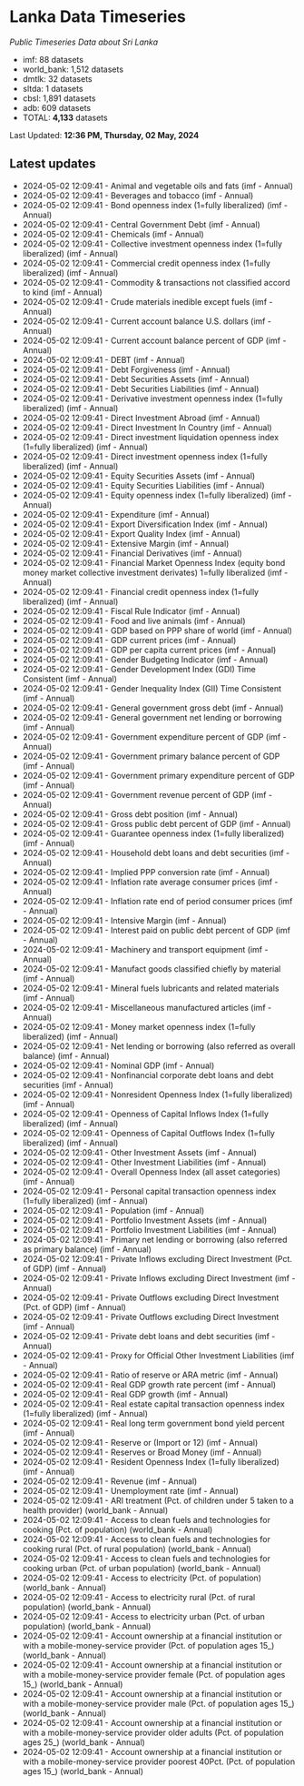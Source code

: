 # Lanka Data Timeseries
*Public Timeseries Data about Sri Lanka*

* imf: 88 datasets
* world_bank: 1,512 datasets
* dmtlk: 32 datasets
* sltda: 1 datasets
* cbsl: 1,891 datasets
* adb: 609 datasets
* TOTAL: **4,133** datasets

Last Updated: **12:36 PM, Thursday, 02 May, 2024**

## Latest updates

* 2024-05-02 12:09:41 - Animal and vegetable oils and fats (imf - Annual)
* 2024-05-02 12:09:41 - Beverages and tobacco (imf - Annual)
* 2024-05-02 12:09:41 - Bond openness index (1=fully liberalized) (imf - Annual)
* 2024-05-02 12:09:41 - Central Government Debt (imf - Annual)
* 2024-05-02 12:09:41 - Chemicals (imf - Annual)
* 2024-05-02 12:09:41 - Collective investment openness index (1=fully liberalized) (imf - Annual)
* 2024-05-02 12:09:41 - Commercial credit openness index (1=fully liberalized) (imf - Annual)
* 2024-05-02 12:09:41 - Commodity & transactions not classified accord to kind (imf - Annual)
* 2024-05-02 12:09:41 - Crude materials inedible except fuels (imf - Annual)
* 2024-05-02 12:09:41 - Current account balance U.S. dollars (imf - Annual)
* 2024-05-02 12:09:41 - Current account balance percent of GDP (imf - Annual)
* 2024-05-02 12:09:41 - DEBT (imf - Annual)
* 2024-05-02 12:09:41 - Debt Forgiveness (imf - Annual)
* 2024-05-02 12:09:41 - Debt Securities Assets (imf - Annual)
* 2024-05-02 12:09:41 - Debt Securities Liabilities (imf - Annual)
* 2024-05-02 12:09:41 - Derivative investment openness index (1=fully liberalized) (imf - Annual)
* 2024-05-02 12:09:41 - Direct Investment Abroad (imf - Annual)
* 2024-05-02 12:09:41 - Direct Investment In Country (imf - Annual)
* 2024-05-02 12:09:41 - Direct investment liquidation openness index (1=fully liberalized) (imf - Annual)
* 2024-05-02 12:09:41 - Direct investment openness index (1=fully liberalized) (imf - Annual)
* 2024-05-02 12:09:41 - Equity Securities Assets (imf - Annual)
* 2024-05-02 12:09:41 - Equity Securities Liabilities (imf - Annual)
* 2024-05-02 12:09:41 - Equity openness index (1=fully liberalized) (imf - Annual)
* 2024-05-02 12:09:41 - Expenditure (imf - Annual)
* 2024-05-02 12:09:41 - Export Diversification Index (imf - Annual)
* 2024-05-02 12:09:41 - Export Quality Index (imf - Annual)
* 2024-05-02 12:09:41 - Extensive Margin (imf - Annual)
* 2024-05-02 12:09:41 - Financial Derivatives (imf - Annual)
* 2024-05-02 12:09:41 - Financial Market Openness Index (equity bond money market collective investment derivates) 1=fully liberalized (imf - Annual)
* 2024-05-02 12:09:41 - Financial credit openness index (1=fully liberalized) (imf - Annual)
* 2024-05-02 12:09:41 - Fiscal Rule Indicator (imf - Annual)
* 2024-05-02 12:09:41 - Food and live animals (imf - Annual)
* 2024-05-02 12:09:41 - GDP based on PPP share of world (imf - Annual)
* 2024-05-02 12:09:41 - GDP current prices (imf - Annual)
* 2024-05-02 12:09:41 - GDP per capita current prices (imf - Annual)
* 2024-05-02 12:09:41 - Gender Budgeting Indicator (imf - Annual)
* 2024-05-02 12:09:41 - Gender Development Index (GDI) Time Consistent (imf - Annual)
* 2024-05-02 12:09:41 - Gender Inequality Index (GII) Time Consistent (imf - Annual)
* 2024-05-02 12:09:41 - General government gross debt (imf - Annual)
* 2024-05-02 12:09:41 - General government net lending or borrowing (imf - Annual)
* 2024-05-02 12:09:41 - Government expenditure percent of GDP (imf - Annual)
* 2024-05-02 12:09:41 - Government primary balance percent of GDP (imf - Annual)
* 2024-05-02 12:09:41 - Government primary expenditure percent of GDP (imf - Annual)
* 2024-05-02 12:09:41 - Government revenue percent of GDP (imf - Annual)
* 2024-05-02 12:09:41 - Gross debt position (imf - Annual)
* 2024-05-02 12:09:41 - Gross public debt percent of GDP (imf - Annual)
* 2024-05-02 12:09:41 - Guarantee openness index (1=fully liberalized) (imf - Annual)
* 2024-05-02 12:09:41 - Household debt loans and debt securities (imf - Annual)
* 2024-05-02 12:09:41 - Implied PPP conversion rate (imf - Annual)
* 2024-05-02 12:09:41 - Inflation rate average consumer prices (imf - Annual)
* 2024-05-02 12:09:41 - Inflation rate end of period consumer prices (imf - Annual)
* 2024-05-02 12:09:41 - Intensive Margin (imf - Annual)
* 2024-05-02 12:09:41 - Interest paid on public debt percent of GDP (imf - Annual)
* 2024-05-02 12:09:41 - Machinery and transport equipment (imf - Annual)
* 2024-05-02 12:09:41 - Manufact goods classified chiefly by material (imf - Annual)
* 2024-05-02 12:09:41 - Mineral fuels lubricants and related materials (imf - Annual)
* 2024-05-02 12:09:41 - Miscellaneous manufactured articles (imf - Annual)
* 2024-05-02 12:09:41 - Money market openness index (1=fully liberalized) (imf - Annual)
* 2024-05-02 12:09:41 - Net lending or borrowing (also referred as overall balance) (imf - Annual)
* 2024-05-02 12:09:41 - Nominal GDP (imf - Annual)
* 2024-05-02 12:09:41 - Nonfinancial corporate debt loans and debt securities (imf - Annual)
* 2024-05-02 12:09:41 - Nonresident Openness Index (1=fully liberalized) (imf - Annual)
* 2024-05-02 12:09:41 - Openness of Capital Inflows Index (1=fully liberalized) (imf - Annual)
* 2024-05-02 12:09:41 - Openness of Capital Outflows Index (1=fully liberalized) (imf - Annual)
* 2024-05-02 12:09:41 - Other Investment Assets (imf - Annual)
* 2024-05-02 12:09:41 - Other Investment Liabilities (imf - Annual)
* 2024-05-02 12:09:41 - Overall Openness Index (all asset categories) (imf - Annual)
* 2024-05-02 12:09:41 - Personal capital transaction openness index (1=fully liberalized) (imf - Annual)
* 2024-05-02 12:09:41 - Population (imf - Annual)
* 2024-05-02 12:09:41 - Portfolio Investment Assets (imf - Annual)
* 2024-05-02 12:09:41 - Portfolio Investment Liabilities (imf - Annual)
* 2024-05-02 12:09:41 - Primary net lending or borrowing (also referred as primary balance) (imf - Annual)
* 2024-05-02 12:09:41 - Private Inflows excluding Direct Investment (Pct. of GDP) (imf - Annual)
* 2024-05-02 12:09:41 - Private Inflows excluding Direct Investment (imf - Annual)
* 2024-05-02 12:09:41 - Private Outflows excluding Direct Investment (Pct. of GDP) (imf - Annual)
* 2024-05-02 12:09:41 - Private Outflows excluding Direct Investment (imf - Annual)
* 2024-05-02 12:09:41 - Private debt loans and debt securities (imf - Annual)
* 2024-05-02 12:09:41 - Proxy for Official Other Investment Liabilities (imf - Annual)
* 2024-05-02 12:09:41 - Ratio of reserve or ARA metric (imf - Annual)
* 2024-05-02 12:09:41 - Real GDP growth rate percent (imf - Annual)
* 2024-05-02 12:09:41 - Real GDP growth (imf - Annual)
* 2024-05-02 12:09:41 - Real estate capital transaction openness index (1=fully liberalized) (imf - Annual)
* 2024-05-02 12:09:41 - Real long term government bond yield percent (imf - Annual)
* 2024-05-02 12:09:41 - Reserve or (Import or 12) (imf - Annual)
* 2024-05-02 12:09:41 - Reserves or Broad Money (imf - Annual)
* 2024-05-02 12:09:41 - Resident Openness Index (1=fully liberalized) (imf - Annual)
* 2024-05-02 12:09:41 - Revenue (imf - Annual)
* 2024-05-02 12:09:41 - Unemployment rate (imf - Annual)
* 2024-05-02 12:09:41 - ARI treatment (Pct. of children under 5 taken to a health provider) (world_bank - Annual)
* 2024-05-02 12:09:41 - Access to clean fuels and technologies for cooking (Pct. of population) (world_bank - Annual)
* 2024-05-02 12:09:41 - Access to clean fuels and technologies for cooking rural (Pct. of rural population) (world_bank - Annual)
* 2024-05-02 12:09:41 - Access to clean fuels and technologies for cooking urban (Pct. of urban population) (world_bank - Annual)
* 2024-05-02 12:09:41 - Access to electricity (Pct. of population) (world_bank - Annual)
* 2024-05-02 12:09:41 - Access to electricity rural (Pct. of rural population) (world_bank - Annual)
* 2024-05-02 12:09:41 - Access to electricity urban (Pct. of urban population) (world_bank - Annual)
* 2024-05-02 12:09:41 - Account ownership at a financial institution or with a mobile-money-service provider (Pct. of population ages 15_) (world_bank - Annual)
* 2024-05-02 12:09:41 - Account ownership at a financial institution or with a mobile-money-service provider female (Pct. of population ages 15_) (world_bank - Annual)
* 2024-05-02 12:09:41 - Account ownership at a financial institution or with a mobile-money-service provider male (Pct. of population ages 15_) (world_bank - Annual)
* 2024-05-02 12:09:41 - Account ownership at a financial institution or with a mobile-money-service provider older adults (Pct. of population ages 25_) (world_bank - Annual)
* 2024-05-02 12:09:41 - Account ownership at a financial institution or with a mobile-money-service provider poorest 40Pct. (Pct. of population ages 15_) (world_bank - Annual)